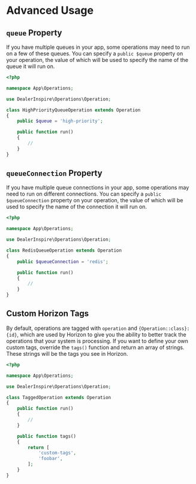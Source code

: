 # Advanced Usage

## `queue` Property

If you have multiple queues in your app, some operations may need to run on a few of these queues. You can specify a `public $queue` property on your operation,
the value of which will be used to specify the name of the queue it will run on.

```php
<?php

namespace App\Operations;

use DealerInspire\Operations\Operation;

class HighPriorityQueueOperation extends Operation
{
    public $queue = 'high-priority';

    public function run()
    {
        //
    }
}
```

## `queueConnection` Property

If you have multiple queue connections in your app, some operations may need to run on different connections. You can specify a `public $queueConnection`
property on your operation, the value of which will be used to specify the name of the connection it will run on.

```php
<?php

namespace App\Operations;

use DealerInspire\Operations\Operation;

class RedisQueueOperation extends Operation
{
    public $queueConnection = 'redis';

    public function run()
    {
        //
    }
}
```

## Custom Horizon Tags

By default, operations are tagged with `operation` and `{Operation::class}:{id}`, which are used by Horizon to give you the ability to better track the operations
that your system is processing. If you want to define your own custom tags, override the `tags()` function and return an array of strings. These strings will be
the tags you see in Horizon.

```php
<?php

namespace App\Operations;

use DealerInspire\Operations\Operation;

class TaggedOperation extends Operation
{
    public function run()
    {
        //
    }

    public function tags()
    {
        return [
            'custom-tags',
            'foobar',
        ];
    }
}
```

